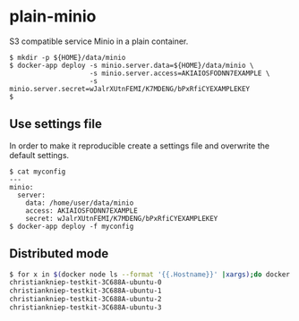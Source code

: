 # plain-minio
S3 compatible service Minio in a plain container.

```
$ mkdir -p ${HOME}/data/minio
$ docker-app deploy -s minio.server.data=${HOME}/data/minio \
                    -s minio.server.access=AKIAIOSFODNN7EXAMPLE \
                    -s minio.server.secret=wJalrXUtnFEMI/K7MDENG/bPxRfiCYEXAMPLEKEY
$
```

## Use settings file

In order to make it reproducible create a settings file and overwrite the default settings.

```
$ cat myconfig
---
minio:
  server:
    data: /home/user/data/minio
    access: AKIAIOSFODNN7EXAMPLE
    secret: wJalrXUtnFEMI/K7MDENG/bPxRfiCYEXAMPLEKEY
$ docker-app deploy -f myconfig
```

## Distributed mode

```bash
$ for x in $(docker node ls --format '{{.Hostname}}' |xargs);do docker node update --label-add node.label.hostname=${x} ${x};done
christiankniep-testkit-3C688A-ubuntu-0
christiankniep-testkit-3C688A-ubuntu-1
christiankniep-testkit-3C688A-ubuntu-2
christiankniep-testkit-3C688A-ubuntu-3
```
